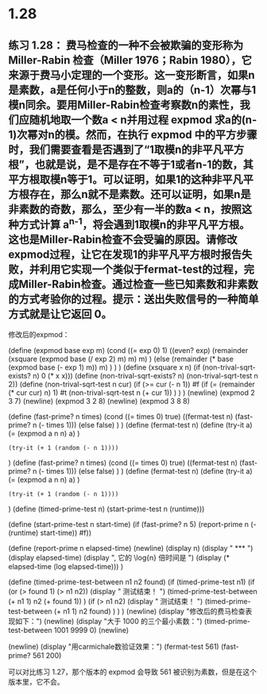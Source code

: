 # 1.28

## 练习 1.28： 费马检查的一种不会被欺骗的变形称为 Miller-Rabin 检查（Miller 1976；Rabin 1980），它来源于费马小定理的一个变形。这一变形断言，如果n是素数，a是任何小于n的整数，则a的（n-1）次幂与1模n同余。要用Miller-Rabin检查考察数n的素性，我们应随机地取一个数a < n并用过程 expmod 求a的(n-1)次幂对n的模。然而，在执行 expmod 中的平方步骤时，我们需要查看是否遇到了“1取模n的非平凡平方根”，也就是说，是不是存在不等于1或者n-1的数，其平方根取模n等于1。可以证明，如果1的这种非平凡平方根存在，那么n就不是素数。还可以证明，如果n是非素数的奇数，那么，至少有一半的数a < n，按照这种方式计算 a<sup>n-1</sup>，将会遇到1取模n的非平凡平方根。这也是Miller-Rabin检查不会受骗的原因。请修改expmod过程，让它在发现1的非平凡平方根时报告失败，并利用它实现一个类似于fermat-test的过程，完成Miller-Rabin检查。通过检查一些已知素数和非素数的方式考验你的过程。提示：送出失败信号的一种简单方式就是让它返回 0。

<link rel="stylesheet" type="text/css" href="../../coding-js/deps/codemirror/lib/codemirror.css" />
<link rel="stylesheet" type="text/css" href="../../coding-js/coding.css" />
<link rel="stylesheet" type="text/css" href="../../coding-js/base.css" />

<script src="../../coding-js/deps/codemirror/lib/codemirror.js"></script>
<script src="../../coding-js/deps/jquery.min.js"></script>
<script src="../../coding-js/coding.js"> </script>

<script src="../../coding-js/deps/codemirror/mode/scheme/scheme.js"></script>

<script>
  c = new CodingJS('../../coding-js/');
</script>

修改后的expmod：

<div id="scheme-1">
(define (expmod base exp m)
    (cond ((= exp 0) 1)
        ((even? exp)
            (remainder (xsquare (expmod base (/ exp 2) m) m)
            m)
        )
        (else
            (remainder (* base (expmod base (- exp 1) m))
            m)
        )
    )
)
(define (xsquare x n) (if (non-trival-sqrt-exists? n) 0 (* x x)))
(define (non-trival-sqrt-exists? n) (non-trival-sqrt-test n 2))
(define (non-trival-sqrt-test n cur)
    (if (>= cur (- n 1)) #f 
        (if (= (remainder (* cur cur) n) 1)
            #t
            (non-trival-sqrt-test n (+ cur 1))
        )
    )
)
(newline)
(expmod 2 3 7)
(newline)
(expmod 3 2 8)
(newline)
(expmod 3 8 8)

(define (fast-prime? n times)
    (cond ((= times 0) true)
        ((fermat-test n) (fast-prime? n (- times 1)))
        (else false)
    )
)
(define (fermat-test n)
    (define (try-it a)
        (= (expmod a n n) a)
    )

    (try-it (+ 1 (random (- n 1))))
)
(define (fast-prime? n times)
    (cond ((= times 0) true)
        ((fermat-test n) (fast-prime? n (- times 1)))
        (else false)
    )
)
(define (fermat-test n)
    (define (try-it a)
        (= (expmod a n n) a)
    )

    (try-it (+ 1 (random (- n 1))))
)
(define (timed-prime-test n)
    (start-prime-test n (runtime)))

(define (start-prime-test n start-time)
    (if (fast-prime? n 5)
        (report-prime n (- (runtime) start-time)) #f))

(define (report-prime n elapsed-time)
    (newline)
    (display n)
    (display " *** ")
    (display elapsed-time)
    (display ", 它的 \\log{n} 倍时间是 ")
    (display (* elapsed-time (log elapsed-time)))
)

(define (timed-prime-test-between n1 n2 found)
    (if (timed-prime-test n1)
        (if (or (> found 1) (> n1 n2))
            (display " 测试结束！ ")
            (timed-prime-test-between (+ n1 1) n2 (+ found 1))
        )
        (if (> n1 n2)
            (display " 测试结束！ ")
            (timed-prime-test-between (+ n1 1) n2 found)
        )
    )
)
(newline)
(display "修改后的费马检查表现如下：")
(newline)
(display "大于 1000 的三个最小素数：")
(timed-prime-test-between 1001 9999 0)
(newline)

(newline)
(display "用carmichale数验证效果：")
(fermat-test 561)
(fast-prime? 561 200)
</div>


<script>
  c.prompt("scheme-1");
</script>


可以对比练习 1.27，那个版本的 expmod 会导致 561 被识别为素数，但是在这个版本里，它不会。